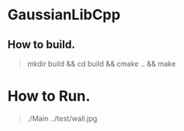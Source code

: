 # GaussianLibCpp

## How to build.

> mkdir build && cd build &&
> cmake .. &&
> make 

# How to Run.

> ./Main ../test/wall.jpg